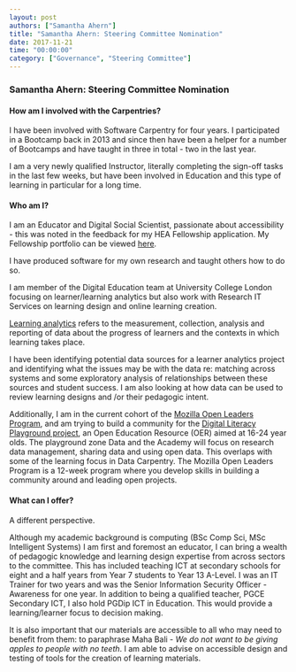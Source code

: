 ```yaml
---
layout: post
authors: ["Samantha Ahern"]
title: "Samantha Ahern: Steering Committee Nomination"
date: 2017-11-21
time: "00:00:00"
category: ["Governance", "Steering Committee"]
---
```


### Samantha Ahern: Steering Committee Nomination

#### How am I involved with the Carpentries?

I have been involved with Software Carpentry for four years. I participated in a Bootcamp back in 2013 and since then have been a helper for a number of Bootcamps and have taught in three in total - two in the last year.

I am a very newly qualified Instructor, literally completing the sign-off tasks in the last few weeks, but have been involved in Education and this type of learning in particular for a long time.

#### Who am I?

I am an Educator and Digital Social Scientist, passionate about accessibility - this was noted in the feedback for my HEA Fellowship application. My Fellowship portfolio can be viewed [here](https://myportfolio.ucl.ac.uk/view/view.php?id=153307). 

I have produced software for my own research and taught others how to do so.

I am member of the Digital Education team at University College London focusing on learner/learning analytics but also work with Research IT Services on learning design and online learning creation.

[Learning analytics](https://www.jisc.ac.uk/reports/learning-analytics-in-higher-education) refers to the measurement, collection, analysis and reporting of data about the progress of learners and the contexts in which learning takes place.

I have been identifying potential data sources for a learner analytics project and identifying what the issues may be with the data re: matching across systems and some exploratory analysis of relationships between these sources and student success. I am also looking at how data can be used to review learning designs and /or their pedagogic intent.

Additionally, I am in the current cohort of the [Mozilla Open Leaders Program](https://mozilla.github.io/leadership-training/), and am trying to build a community for the [Digital Literacy Playground project](https://github.com/quirksahern/DataLiteracyPlayground), an Open Education Resource (OER) aimed at 16-24 year olds. The playground zone Data and the Academy will focus on research data management, sharing data and using open data. This overlaps with some of the learning focus in Data Carpentry. The Mozilla Open Leaders Program is a 12-week program where you develop skills in building a community around and leading open projects.

#### What can I offer?

A different perspective.

Although my academic background is computing (BSc Comp Sci, MSc Intelligent Systems) I am first and foremost an educator, I can bring a wealth of pedagogic knowledge and learning design expertise from across sectors to the committee. This has included teaching ICT at secondary schools for eight and a half years from Year 7 students to Year 13 A-Level. I was an IT Trainer for two years and was the Senior Information Security Officer - Awareness for one year. In addition to being a qualified teacher, PGCE Secondary ICT, I also hold PGDip ICT in Education. This would provide a learning/learner focus to decision making.

It is also important that our materials are accessible to all who may need to benefit from them: to paraphrase Maha Bali - *We do not want to be giving apples to people with no teeth*. I am able to advise on accessible design and testing of tools for the creation of learning materials.
